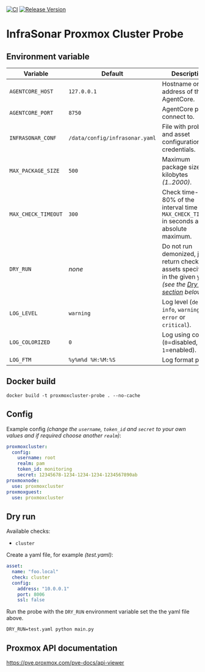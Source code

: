 [![CI](https://github.com/infrasonar/proxmoxcluster-probe/workflows/CI/badge.svg)](https://github.com/infrasonar/proxmoxcluster-probe/actions)
[![Release Version](https://img.shields.io/github/release/infrasonar/proxmoxcluster-probe)](https://github.com/infrasonar/proxmoxcluster-probe/releases)

# InfraSonar Proxmox Cluster Probe

## Environment variable

Variable            | Default                        | Description
------------------- | ------------------------------ | ------------
`AGENTCORE_HOST`    | `127.0.0.1`                    | Hostname or Ip address of the AgentCore.
`AGENTCORE_PORT`    | `8750`                         | AgentCore port to connect to.
`INFRASONAR_CONF`   | `/data/config/infrasonar.yaml` | File with probe and asset configuration like credentials.
`MAX_PACKAGE_SIZE`  | `500`                          | Maximum package size in kilobytes _(1..2000)_.
`MAX_CHECK_TIMEOUT` | `300`                          | Check time-out is 80% of the interval time with `MAX_CHECK_TIMEOUT` in seconds as absolute maximum.
`DRY_RUN`           | _none_                         | Do not run demonized, just return checks and assets specified in the given yaml _(see the [Dry run section](#dry-run) below)_.
`LOG_LEVEL`         | `warning`                      | Log level (`debug`, `info`, `warning`, `error` or `critical`).
`LOG_COLORIZED`     | `0`                            | Log using colors (`0`=disabled, `1`=enabled).
`LOG_FTM`           | `%y%m%d %H:%M:%S`              | Log format prefix.

## Docker build

```
docker build -t proxmoxcluster-probe . --no-cache
```

## Config

Example config _(change the `username`, `token_id` and `secret` to your own values and if required choose another `realm`)_:

```yaml
proxmoxcluster:
  config:
    username: root
    realm: pam
    token_id: monitoring
    secret: 12345678-1234-1234-1234-1234567890ab
proxmoxnode:
  use: proxmoxcluster
proxmoxguest:
  use: proxmoxcluster
```

## Dry run

Available checks:
- `cluster`

Create a yaml file, for example _(test.yaml)_:

```yaml
asset:
  name: "foo.local"
  check: cluster
  config:
    address: "10.0.0.1"
    port: 8006
    ssl: false
```

Run the probe with the `DRY_RUN` environment variable set the the yaml file above.

```
DRY_RUN=test.yaml python main.py
```

## Proxmox API documentation

https://pve.proxmox.com/pve-docs/api-viewer
